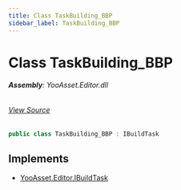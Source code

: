 ```yaml
---
title: Class TaskBuilding_BBP
sidebar_label: TaskBuilding_BBP
---
```

# Class TaskBuilding_BBP


###### **Assembly**: YooAsset.Editor.dll
###### [View Source](https://github.com/tuyoogame/YooAsset-Samples.git/blob/main/Assets/YooAsset/Editor/AssetBundleBuilder/BuildPipeline/BuiltinBuildPipeline/BuildTasks/TaskBuilding_BBP.cs#L10)
```csharp title="Declaration"
public class TaskBuilding_BBP : IBuildTask
```

## Implements

* [YooAsset.Editor.IBuildTask](../YooAsset.Editor/IBuildTask.md)
